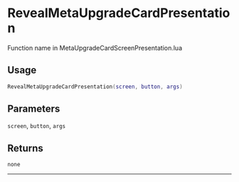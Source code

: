 # RevealMetaUpgradeCardPresentation
Function name in MetaUpgradeCardScreenPresentation.lua
## Usage
```lua
RevealMetaUpgradeCardPresentation(screen, button, args)
```
## Parameters
`screen`, `button`, `args`
## Returns
`none`

---